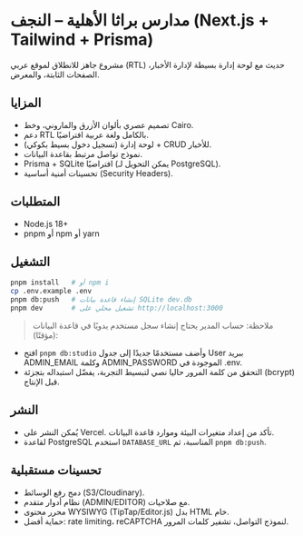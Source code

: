 # مدارس براثا الأهلية – النجف (Next.js + Tailwind + Prisma)

مشروع جاهز للانطلاق لموقع عربي (RTL) حديث مع لوحة إدارة بسيطة لإدارة الأخبار، الصفحات الثابتة، والمعرض.

## المزايا
- تصميم عصري بألوان الأزرق والماروني، وخط Cairo.
- دعم RTL بالكامل ولغة عربية افتراضيًا.
- لوحة إدارة (تسجيل دخول بسيط بكوكي) + CRUD للأخبار.
- نموذج تواصل مرتبط بقاعدة البيانات.
- Prisma + SQLite افتراضيًا (يمكن التحويل لـ PostgreSQL).
- تحسينات أمنية أساسية (Security Headers).

## المتطلبات
- Node.js 18+
- pnpm أو npm أو yarn

## التشغيل
```bash
pnpm install   # أو npm i
cp .env.example .env
pnpm db:push   # إنشاء قاعدة بيانات SQLite dev.db
pnpm dev       # تشغيل محلي على http://localhost:3000
```

> ملاحظة: حساب المدير يحتاج إنشاء سجل مستخدم يدويًا في قاعدة البيانات (مؤقتًا):
- افتح `pnpm db:studio` وأضف مستخدمًا جديدًا إلى جدول User ببريد ADMIN_EMAIL وكلمة ADMIN_PASSWORD الموجودة في .env.
- التحقق من كلمة المرور حاليا نصي لتبسيط التجربة، يفضّل استبداله بتجزئة (bcrypt) قبل الإنتاج.

## النشر
- يُمكن النشر على Vercel. تأكد من إعداد متغيرات البيئة وموارد قاعدة البيانات.
- لقاعدة PostgreSQL استخدم `DATABASE_URL` المناسبة، ثم `pnpm db:push`.

## تحسينات مستقبلية
- دمج رفع الوسائط (S3/Cloudinary).
- نظام أدوار متقدم (ADMIN/EDITOR) مع صلاحيات.
- محرر محتوى WYSIWYG (TipTap/Editor.js) بدل HTML خام.
- حماية أفضل: rate limiting، reCAPTCHA لنموذج التواصل، تشفير كلمات المرور.
